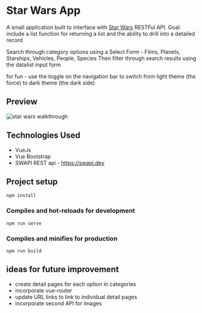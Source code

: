 # Star Wars App

A small application built to interface with [Star Wars](https://swapi.dev) RESTFul API.
Goal: include a list function for returning a list and the ability to drill into a detailed record

Search through category options using a Select Form - Films, Planets, Starships, Vehicles, People, Species
Then filter through search results using the datalist input form 

for fun - use the toggle on the navigation bar to switch from light theme (the force) to dark theme (the dark side)

## Preview 
![star wars walkthrough](star_wars.gif)

## Technologies Used

- VueJs
- Vue Bootstrap
- SWAPI REST api - https://swapi.dev

## Project setup

```
npm install
```

### Compiles and hot-reloads for development

```
npm run serve
```

### Compiles and minifies for production

```
npm run build
```

## ideas for future improvement 
- create detail pages for each option in categories
- incorporate vue-router
- update URL links to link to individual detail pages 
- incorporate second API for images 


